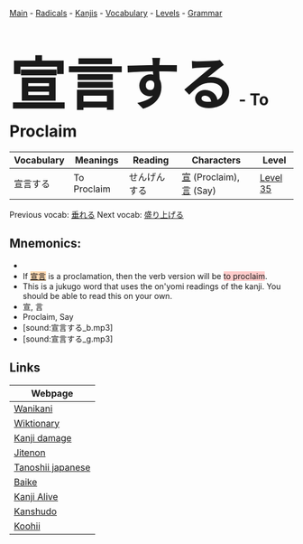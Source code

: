 <style> bigfont {font-size: 100px}</style>
[Main](../README.md) -
[Radicals](../radicals.md) -
[Kanjis](../kanjis.md) -
[Vocabulary](../vocabulary.md) -
[Levels](../levels.md) -
[Grammar](../grammar.md)
# <bigfont> 宣言する</bigfont> - To Proclaim 

| Vocabulary | Meanings | Reading | Characters | Level |
| --- | --- | --- | --- | --- |
| 宣言する | To Proclaim | せんげんする |  [宣](../kanjis/宣.md) (Proclaim), [言](../kanjis/言.md) (Say) | [Level 35](../levels/wk_level35.md) |

Previous vocab: [垂れる](垂れる.md) Next vocab: [盛り上げる](盛り上げる.md) 

## Mnemonics:

* 
* If <span style="background-color:#fed8b1"> [宣言](https://jisho.org/search/宣言)</span> is a proclamation, then the verb version will be <span style="background-color:#ffcccb"> to proclaim</span>.
* This is a jukugo word that uses the on'yomi readings of the kanji. You should be able to read this on your own.
* 宣, 言
* Proclaim, Say
* [sound:宣言する_b.mp3]
* [sound:宣言する_g.mp3]


## Links 

| Webpage |
| --- |
| [Wanikani          ](https://www.wanikani.com/kanji/宣言する) |
| [Wiktionary        ](https://en.wiktionary.org/wiki/宣言する) |
| [Kanji damage      ](http://www.kanjidamage.com/kanji/search?utf8=✓&q=宣言する) |
| [Jitenon           ](https://jitenon.com/kanji/宣言する) |
| [Tanoshii japanese ](https://www.tanoshiijapanese.com/dictionary/kanji.cfm?k=宣言する) |
| [Baike             ](https://baike.baidu.com/item/宣言する) |
| [Kanji Alive       ](https://app.kanjialive.com/宣言する) |
| [Kanshudo          ](https://www.kanshudo.com/searchmn?q=宣言する) |
| [Koohii            ](https://kanji.koohii.com/study/kanji/宣言する) |

